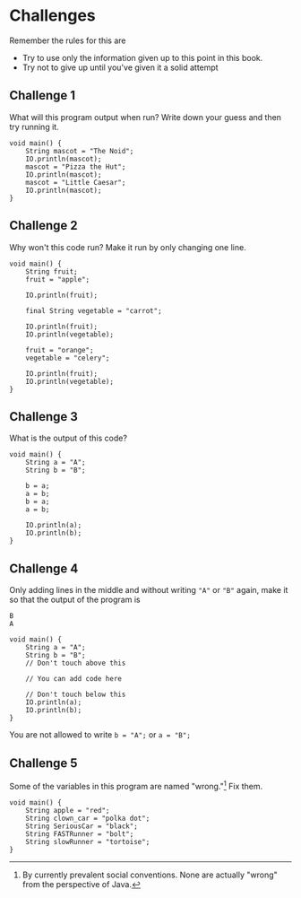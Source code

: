 # Challenges

Remember the rules for this are

- Try to use only the information given up to this point in this book.
- Try not to give up until you've given it a solid attempt

## Challenge 1

What will this program output when run? Write down your guess and then try running it.

```java,editable
void main() {
    String mascot = "The Noid";
    IO.println(mascot);
    mascot = "Pizza the Hut";
    IO.println(mascot);
    mascot = "Little Caesar";
    IO.println(mascot);
}
```

## Challenge 2

Why won't this code run? Make it run by only changing one line.

```java,editable
void main() {
    String fruit;
    fruit = "apple";

    IO.println(fruit);

    final String vegetable = "carrot";

    IO.println(fruit);
    IO.println(vegetable);

    fruit = "orange";
    vegetable = "celery";

    IO.println(fruit);
    IO.println(vegetable);
}
```

## Challenge 3

What is the output of this code?

```java,editable
void main() {
    String a = "A";
    String b = "B";

    b = a;
    a = b;
    b = a;
    a = b;

    IO.println(a);
    IO.println(b);
}
```

## Challenge 4

Only adding lines in the middle and without writing `"A"` or `"B"` again,
make it so that the output of the program is

```text
B
A
```


```java,editable
void main() {
    String a = "A";
    String b = "B";
    // Don't touch above this

    // You can add code here

    // Don't touch below this
    IO.println(a);
    IO.println(b);
}
```

You are not allowed to write `b = "A";` or `a = "B";` 

## Challenge 5

Some of the variables in this program are named "wrong."[^byconvention] Fix them.

```java,editable
void main() {
    String apple = "red";
    String clown_car = "polka dot";
    String SeriousCar = "black";
    String FASTRunner = "bolt";
    String slowRunner = "tortoise";
}
```

[^byconvention]: By currently prevalent social conventions. None are actually "wrong" from the perspective of Java.